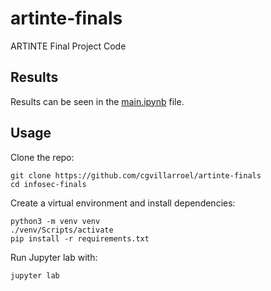 # artinte-finals
ARTINTE Final Project Code

## Results

Results can be seen in the [main.ipynb](https://github.com/cgvillarroel/artinte-finals/blob/main/main.ipynb) file.

## Usage

Clone the repo:

```pwsh
git clone https://github.com/cgvillarroel/artinte-finals
cd infosec-finals
```

Create a virtual environment and install dependencies:

```pwsh
python3 -m venv venv
./venv/Scripts/activate
pip install -r requirements.txt
```

Run Jupyter lab with:

```pwsh
jupyter lab
```
